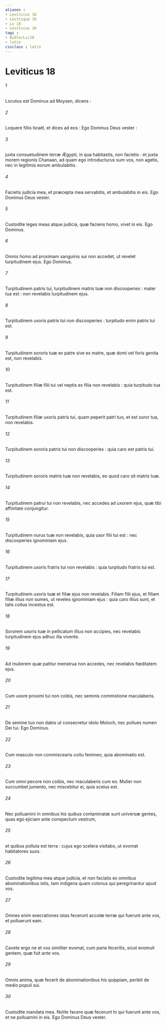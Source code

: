 ```yaml
---
aliases : 
- Leviticus 18
- Lévitique 18
- Lv 18
- Leviticus 18
tags : 
- Bible/Lv/18
- latin
cssclass : latin
---
```


# Leviticus 18

###### 1
Locutus est Dominus ad Moysen, dicens :
###### 2
Loquere filiis Israël, et dices ad eos : Ego Dominus Deus vester :
###### 3
juxta consuetudinem terræ Ægypti, in qua habitastis, non facietis : et juxta morem regionis Chanaan, ad quam ego introducturus sum vos, non agetis, nec in legitimis eorum ambulabitis.
###### 4
Facietis judicia mea, et præcepta mea servabitis, et ambulabitis in eis. Ego Dominus Deus vester.
###### 5
Custodite leges meas atque judicia, quæ faciens homo, vivet in eis. Ego Dominus.
###### 6
Omnis homo ad proximam sanguinis sui non accedet, ut revelet turpitudinem ejus. Ego Dominus.
###### 7
Turpitudinem patris tui, turpitudinem matris tuæ non discooperies : mater tua est : non revelabis turpitudinem ejus.
###### 8
Turpitudinem uxoris patris tui non discooperies : turpitudo enim patris tui est.
###### 9
Turpitudinem sororis tuæ ex patre sive ex matre, quæ domi vel foris genita est, non revelabis.
###### 10
Turpitudinem filiæ filii tui vel neptis ex filia non revelabis : quia turpitudo tua est.
###### 11
Turpitudinem filiæ uxoris patris tui, quam peperit patri tuo, et est soror tua, non revelabis.
###### 12
Turpitudinem sororis patris tui non discooperies : quia caro est patris tui.
###### 13
Turpitudinem sororis matris tuæ non revelabis, eo quod caro sit matris tuæ.
###### 14
Turpitudinem patrui tui non revelabis, nec accedes ad uxorem ejus, quæ tibi affinitate conjungitur.
###### 15
Turpitudinem nurus tuæ non revelabis, quia uxor filii tui est : nec discooperies ignominiam ejus.
###### 16
Turpitudinem uxoris fratris tui non revelabis : quia turpitudo fratris tui est.
###### 17
Turpitudinem uxoris tuæ et filiæ ejus non revelabis. Filiam filii ejus, et filiam filiæ illius non sumes, ut reveles ignominiam ejus : quia caro illius sunt, et talis coitus incestus est.
###### 18
Sororem uxoris tuæ in pellicatum illius non accipies, nec revelabis turpitudinem ejus adhuc illa vivente.
###### 19
Ad mulierem quæ patitur menstrua non accedes, nec revelabis fœditatem ejus.
###### 20
Cum uxore proximi tui non coibis, nec seminis commistione maculaberis.
###### 21
De semine tuo non dabis ut consecretur idolo Moloch, nec pollues nomen Dei tui. Ego Dominus.
###### 22
Cum masculo non commiscearis coitu femineo, quia abominatio est.
###### 23
Cum omni pecore non coibis, nec maculaberis cum eo. Mulier non succumbet jumento, nec miscebitur ei, quia scelus est.
###### 24
Nec polluamini in omnibus his quibus contaminatæ sunt universæ gentes, quas ego ejiciam ante conspectum vestrum,
###### 25
et quibus polluta est terra : cujus ego scelera visitabo, ut evomat habitatores suos.
###### 26
Custodite legitima mea atque judicia, et non faciatis ex omnibus abominationibus istis, tam indigena quam colonus qui peregrinantur apud vos.
###### 27
Omnes enim execrationes istas fecerunt accolæ terræ qui fuerunt ante vos, et polluerunt eam.
###### 28
Cavete ergo ne et vos similiter evomat, cum paria feceritis, sicut evomuit gentem, quæ fuit ante vos.
###### 29
Omnis anima, quæ fecerit de abominationibus his quippiam, peribit de medio populi sui.
###### 30
Custodite mandata mea. Nolite facere quæ fecerunt hi qui fuerunt ante vos, et ne polluamini in eis. Ego Dominus Deus vester.
